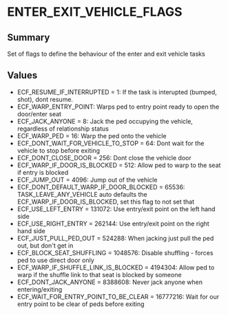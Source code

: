 # ENTER_EXIT_VEHICLE_FLAGS

## Summary
Set of flags to define the behaviour of the enter and exit vehicle tasks

## Values
* ECF_RESUME_IF_INTERRUPTED = 1: If the task is interupted (bumped, shot), dont resume.
* ECF_WARP_ENTRY_POINT: Warps ped to entry point ready to open the door/enter seat
* ECF_JACK_ANYONE = 8: Jack the ped occupying the vehicle, regardless of relationship status
* ECF_WARP_PED = 16: Warp the ped onto the vehicle
* ECF_DONT_WAIT_FOR_VEHICLE_TO_STOP = 64: Dont wait for the vehicle to stop before exiting
* ECF_DONT_CLOSE_DOOR = 256: Dont close the vehicle door
* ECF_WARP_IF_DOOR_IS_BLOCKED = 512: Allow ped to warp to the seat if entry is blocked
* ECF_JUMP_OUT = 4096: Jump out of the vehicle
* ECF_DONT_DEFAULT_WARP_IF_DOOR_BLOCKED = 65536: TASK_LEAVE_ANY_VEHICLE auto defaults the ECF_WARP_IF_DOOR_IS_BLOCKED, set this flag to not set that
* ECF_USE_LEFT_ENTRY = 131072: Use entry/exit point on the left hand side
* ECF_USE_RIGHT_ENTRY = 262144: Use entry/exit point on the right hand side
* ECF_JUST_PULL_PED_OUT = 524288: When jacking just pull the ped out, but don't get in
* ECF_BLOCK_SEAT_SHUFFLING = 1048576: Disable shuffling - forces ped to use direct door only
* ECF_WARP_IF_SHUFFLE_LINK_IS_BLOCKED = 4194304: Allow ped to warp if the shuffle link to that seat is blocked by someone
* ECF_DONT_JACK_ANYONE = 8388608: Never jack anyone when entering/exiting
* ECF_WAIT_FOR_ENTRY_POINT_TO_BE_CLEAR = 16777216: Wait for our entry point to be clear of peds before exiting